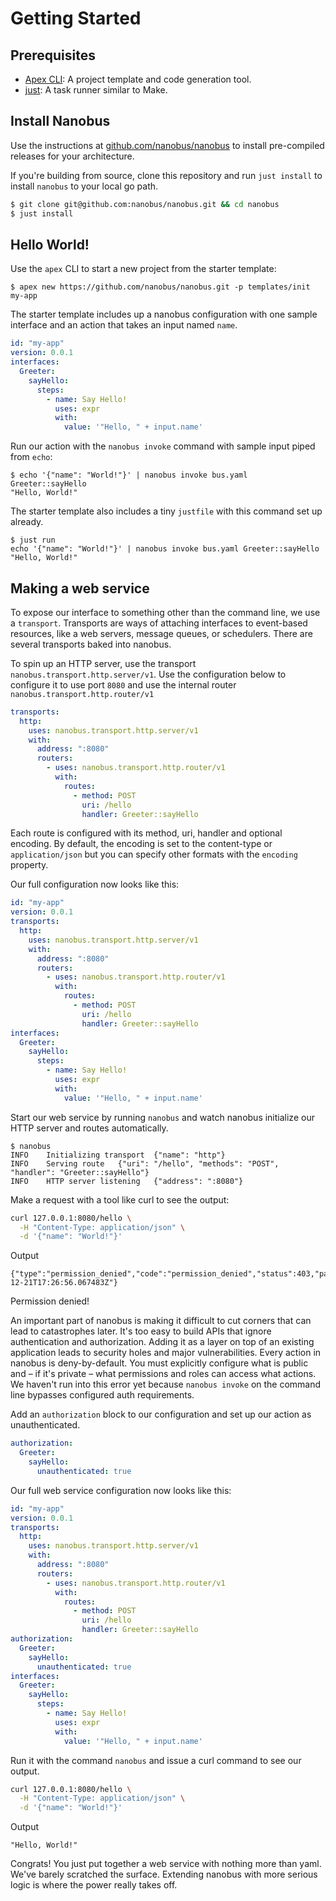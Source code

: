 # Getting Started

## Prerequisites

- [Apex CLI][apex]: A project template and code generation tool.
- [just]: A task runner similar to Make.

## Install Nanobus

Use the instructions at [github.com/nanobus/nanobus][nanobus] to install pre-compiled releases for your architecture.

If you're building from source, clone this repository and run `just install` to install `nanobus` to your local go path.

```sh
$ git clone git@github.com:nanobus/nanobus.git && cd nanobus
$ just install
```

## Hello World!

Use the `apex` CLI to start a new project from the starter template:

```console
$ apex new https://github.com/nanobus/nanobus.git -p templates/init my-app
```

The starter template includes up a nanobus configuration with one sample interface and an action that takes an input named `name`.

```yaml
id: "my-app"
version: 0.0.1
interfaces:
  Greeter:
    sayHello:
      steps:
        - name: Say Hello!
          uses: expr
          with:
            value: '"Hello, " + input.name'
```

Run our action with the `nanobus invoke` command with sample input piped from `echo`:

```console
$ echo '{"name": "World!"}' | nanobus invoke bus.yaml Greeter::sayHello
"Hello, World!"
```

The starter template also includes a tiny `justfile` with this command set up already.

```console
$ just run
echo '{"name": "World!"}' | nanobus invoke bus.yaml Greeter::sayHello
"Hello, World!"
```

## Making a web service

To expose our interface to something other than the command line, we use a `transport`. Transports are ways of attaching interfaces to event-based resources, like a web servers, message queues, or schedulers. There are several transports baked into nanobus.

To spin up an HTTP server, use the transport `nanobus.transport.http.server/v1`. Use the configuration below to configure it to use port `8080` and use the internal router `nanobus.transport.http.router/v1`

```yaml
transports:
  http:
    uses: nanobus.transport.http.server/v1
    with:
      address: ":8080"
      routers:
        - uses: nanobus.transport.http.router/v1
          with:
            routes:
              - method: POST
                uri: /hello
                handler: Greeter::sayHello
```

Each route is configured with its method, uri, handler and optional encoding. By default, the encoding is set to the content-type or `application/json` but you can specify other formats with the `encoding` property.

Our full configuration now looks like this:

```yaml
id: "my-app"
version: 0.0.1
transports:
  http:
    uses: nanobus.transport.http.server/v1
    with:
      address: ":8080"
      routers:
        - uses: nanobus.transport.http.router/v1
          with:
            routes:
              - method: POST
                uri: /hello
                handler: Greeter::sayHello
interfaces:
  Greeter:
    sayHello:
      steps:
        - name: Say Hello!
          uses: expr
          with:
            value: '"Hello, " + input.name'
```

Start our web service by running `nanobus` and watch nanobus initialize our HTTP server and routes automatically.

```console
$ nanobus
INFO	Initializing transport	{"name": "http"}
INFO	Serving route	{"uri": "/hello", "methods": "POST", "handler": "Greeter::sayHello"}
INFO	HTTP server listening	{"address": ":8080"}
```

Make a request with a tool like curl to see the output:

```sh
curl 127.0.0.1:8080/hello \
  -H "Content-Type: application/json" \
  -d '{"name": "World!"}'
```

Output

```
{"type":"permission_denied","code":"permission_denied","status":403,"path":"/hello","timestamp":"2022-12-21T17:26:56.067483Z"}
```

Permission denied!

An important part of nanobus is making it difficult to cut corners that can lead to catastrophes later. It's too easy to build APIs that ignore authentication and authorization. Adding it as a layer on top of an existing application leads to security holes and major vulnerabilities. Every action in nanobus is deny-by-default. You must explicitly configure what is public and – if it's private – what permissions and roles can access what actions. We haven't run into this error yet because `nanobus invoke` on the command line bypasses configured auth requirements.

Add an `authorization` block to our configuration and set up our action as unauthenticated.

```yaml
authorization:
  Greeter:
    sayHello:
      unauthenticated: true
```

Our full web service configuration now looks like this:

```yaml
id: "my-app"
version: 0.0.1
transports:
  http:
    uses: nanobus.transport.http.server/v1
    with:
      address: ":8080"
      routers:
        - uses: nanobus.transport.http.router/v1
          with:
            routes:
              - method: POST
                uri: /hello
                handler: Greeter::sayHello
authorization:
  Greeter:
    sayHello:
      unauthenticated: true
interfaces:
  Greeter:
    sayHello:
      steps:
        - name: Say Hello!
          uses: expr
          with:
            value: '"Hello, " + input.name'
```

Run it with the command `nanobus` and issue a curl command to see our output.


```sh
curl 127.0.0.1:8080/hello \
  -H "Content-Type: application/json" \
  -d '{"name": "World!"}'
```

Output

```
"Hello, World!"
```

Congrats! You just put together a web service with nothing more than yaml. We've barely scratched the surface. Extending nanobus with more serious logic is where the power really takes off.


[apex]: https://apexlang.io
[just]: https://github.com/casey/just#packages
[nanobus]: https://github.com/nanobus/nanobus